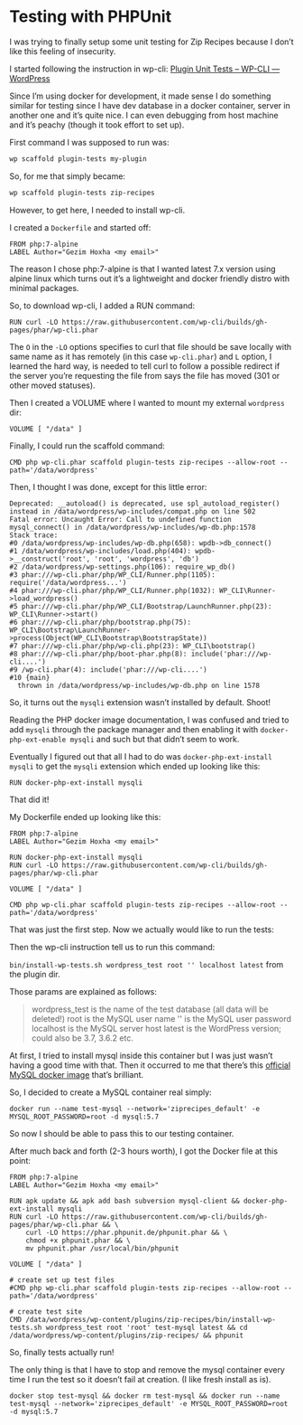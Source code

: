 # Testing with PHPUnit

I was trying to finally setup some unit testing for Zip Recipes because I don’t like this feeling of insecurity.

I started following the instruction in wp-cli: [Plugin Unit Tests – WP-CLI — WordPress](https://make.wordpress.org/cli/handbook/plugin-unit-tests/#running-tests-locally)

Since I’m using docker for development, it made sense I do something similar for testing since I have dev database in a docker container, server in another one and it’s quite nice. I can even debugging from host machine and it’s peachy (though it took effort to set up).

First command I was supposed to run was:

```bash
wp scaffold plugin-tests my-plugin
```

So, for me that simply became:
```bash
wp scaffold plugin-tests zip-recipes
```

However, to get here, I needed to install wp-cli.

I created a `Dockerfile` and started off:

```
FROM php:7-alpine
LABEL Author="Gezim Hoxha <my email>"
```

The reason I chose php:7-alpine is that I wanted latest 7.x version using alpine linux which turns out it’s a lightweight and docker friendly distro with minimal packages.

So, to download wp-cli, I added a RUN command:

`RUN curl -LO https://raw.githubusercontent.com/wp-cli/builds/gh-pages/phar/wp-cli.phar`

The `O` in the `-LO` options specifies to curl that file should be save locally with same name as it has remotely (in this case `wp-cli.phar`) and `L` option, I learned the hard way, is needed to tell curl to follow a possible redirect if the server you’re requesting the file from says the file has moved (301 or other moved statuses).

Then I created a VOLUME where I wanted to mount my external `wordpress` dir:

```
VOLUME [ "/data" ]
```

Finally, I could run the scaffold command:

`CMD php wp-cli.phar scaffold plugin-tests zip-recipes --allow-root --path='/data/wordpress'`

Then, I thought I was done, except for this little error:

```
Deprecated: __autoload() is deprecated, use spl_autoload_register() instead in /data/wordpress/wp-includes/compat.php on line 502
Fatal error: Uncaught Error: Call to undefined function mysql_connect() in /data/wordpress/wp-includes/wp-db.php:1578
Stack trace:
#0 /data/wordpress/wp-includes/wp-db.php(658): wpdb->db_connect()
#1 /data/wordpress/wp-includes/load.php(404): wpdb->__construct('root', 'root', 'wordpress', 'db')
#2 /data/wordpress/wp-settings.php(106): require_wp_db()
#3 phar:///wp-cli.phar/php/WP_CLI/Runner.php(1105): require('/data/wordpress...')
#4 phar:///wp-cli.phar/php/WP_CLI/Runner.php(1032): WP_CLI\Runner->load_wordpress()
#5 phar:///wp-cli.phar/php/WP_CLI/Bootstrap/LaunchRunner.php(23): WP_CLI\Runner->start()
#6 phar:///wp-cli.phar/php/bootstrap.php(75): WP_CLI\Bootstrap\LaunchRunner->process(Object(WP_CLI\Bootstrap\BootstrapState))
#7 phar:///wp-cli.phar/php/wp-cli.php(23): WP_CLI\bootstrap()
#8 phar:///wp-cli.phar/php/boot-phar.php(8): include('phar:///wp-cli....')
#9 /wp-cli.phar(4): include('phar:///wp-cli....')
#10 {main}
  thrown in /data/wordpress/wp-includes/wp-db.php on line 1578
```

So, it turns out the `mysqli` extension wasn’t installed by default. Shoot!

Reading the PHP docker image documentation, I was confused and tried to add `mysqli` through the package manager and then enabling it with `docker-php-ext-enable mysqli` and such but that didn’t seem to work. 

Eventually I figured out that all I had to do was `docker-php-ext-install mysqli` to get the `mysqli` extension which ended up looking like this:

`RUN docker-php-ext-install mysqli`

That did it!

My Dockerfile ended up looking like this:

```
FROM php:7-alpine
LABEL Author="Gezim Hoxha <my email>"

RUN docker-php-ext-install mysqli
RUN curl -LO https://raw.githubusercontent.com/wp-cli/builds/gh-pages/phar/wp-cli.phar

VOLUME [ "/data" ]

CMD php wp-cli.phar scaffold plugin-tests zip-recipes --allow-root --path='/data/wordpress'
```

That was just the first step. Now we actually would like to run the tests:

Then the wp-cli instruction tell us to run this command:

`bin/install-wp-tests.sh wordpress_test root '' localhost latest` from the plugin dir.

Those params are explained as follows:

> wordpress_test is the name of the test database (all data will be deleted!)
> root is the MySQL user name
> '' is the MySQL user password
> localhost is the MySQL server host
> latest is the WordPress version; could also be 3.7, 3.6.2 etc.

At first, I tried to install mysql inside this container but I was just wasn’t having a good time with that. Then it occurred to me that there’s this [official MySQL docker image](https://hub.docker.com/_/mysql/) that’s brilliant.

So, I decided to create a MySQL container real simply:

`docker run --name test-mysql --network='ziprecipes_default' -e MYSQL_ROOT_PASSWORD=root -d mysql:5.7`

So now I should be able to pass this to our testing container.

After much back and forth (2-3 hours worth), I got the Docker file at this point:

```
FROM php:7-alpine
LABEL Author="Gezim Hoxha <my email>"

RUN apk update && apk add bash subversion mysql-client && docker-php-ext-install mysqli
RUN curl -LO https://raw.githubusercontent.com/wp-cli/builds/gh-pages/phar/wp-cli.phar && \
    curl -LO https://phar.phpunit.de/phpunit.phar && \
    chmod +x phpunit.phar && \
    mv phpunit.phar /usr/local/bin/phpunit 

VOLUME [ "/data" ]

# create set up test files
#CMD php wp-cli.phar scaffold plugin-tests zip-recipes --allow-root --path='/data/wordpress'

# create test site
CMD /data/wordpress/wp-content/plugins/zip-recipes/bin/install-wp-tests.sh wordpress_test root 'root' test-mysql latest && cd /data/wordpress/wp-content/plugins/zip-recipes/ && phpunit
```

So, finally tests actually run!

The only thing is that I have to stop and remove the mysql container every time I run the test so it doesn’t fail at creation. (I like fresh install as is).

`docker stop test-mysql && docker rm test-mysql && docker run --name test-mysql --network='ziprecipes_default' -e MYSQL_ROOT_PASSWORD=root -d mysql:5.7`


